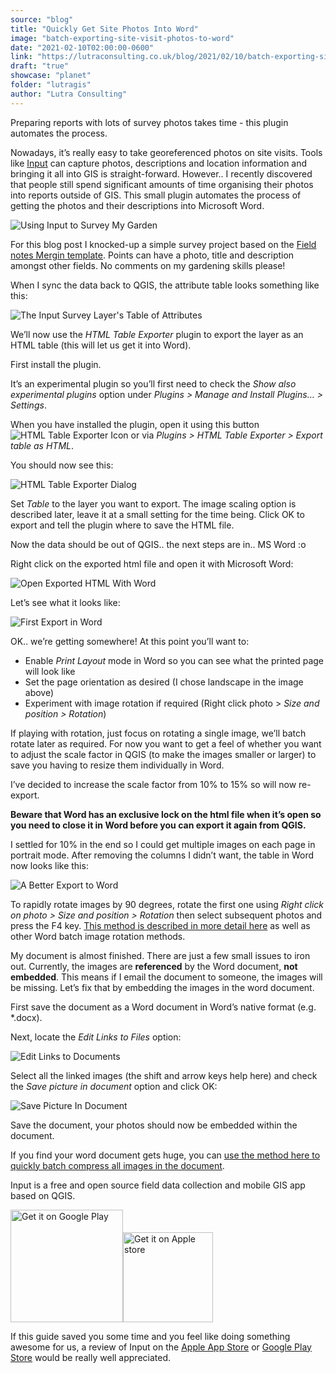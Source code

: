 ```yaml
---
source: "blog"
title: "Quickly Get Site Photos Into Word"
image: "batch-exporting-site-visit-photos-to-word"
date: "2021-02-10T02:00:00-0600"
link: "https://lutraconsulting.co.uk/blog/2021/02/10/batch-exporting-site-visit-photos-to-word/"
draft: "true"
showcase: "planet"
folder: "lutragis"
author: "Lutra Consulting"
---
```


<p>Preparing reports with lots of survey photos takes time - this plugin automates the process.</p>

<p>Nowadays, it’s really easy to take georeferenced photos on site visits.  Tools like <a href="https://merginmaps.com/">Input</a> can capture photos, descriptions and location information and bringing it all into GIS is straight-forward.  However.. I recently discovered that people still spend significant amounts of time organising their photos into reports outside of GIS.  This small plugin automates the process of getting the photos and their descriptions into Microsoft Word.</p>

<p><img alt="Using Input to Survey My Garden" src="https://www.lutraconsulting.co.uk/img/posts/using_input_to_survey_my_garden.png" /></p>

<p>For this blog post I knocked-up a simple survey project based on the <a href="https://merginmaps.com/docs/tutorials/capturing-first-data/">Field notes Mergin template</a>.  Points can have a photo, title and description amongst other fields.  No comments on my gardening skills please!</p>

<p>When I sync the data back to QGIS, the attribute table looks something like this:</p>

<p><img alt="The Input Survey Layer's Table of Attributes" src="https://www.lutraconsulting.co.uk/img/posts/input_survey_layers_table_of_attributes.png" /></p>

<p>We’ll now use the <em>HTML Table Exporter</em> plugin to export the layer as an HTML table (this will let us get it into Word).</p>

<p>First install the plugin.</p>

<p>It’s an experimental plugin so you’ll first need to check the <em>Show also experimental plugins</em> option under <em>Plugins &gt; Manage and Install Plugins… &gt; Settings</em>.</p>

<p>When you have installed the plugin, open it using this button <img alt="HTML Table Exporter Icon" src="https://www.lutraconsulting.co.uk/img/posts/html_table_exporter.png" /> or via <em>Plugins &gt; HTML Table Exporter &gt; Export table as HTML</em>.</p>

<p>You should now see this:</p>

<p><img alt="HTML Table Exporter Dialog" src="https://www.lutraconsulting.co.uk/img/posts/html_table_exporter_dialog.png" /></p>

<p>Set <em>Table</em> to the layer you want to export.  The image scaling option is described later, leave it at a small setting for the time being.  Click OK to export and tell the plugin where to save the HTML file.</p>

<p>Now the data should be out of QGIS.. the next steps are in.. MS Word :o</p>

<p>Right click on the exported html file and open it with Microsoft Word:</p>

<p><img alt="Open Exported HTML With Word" src="https://www.lutraconsulting.co.uk/img/posts/open_with_word.png" /></p>

<p>Let’s see what it looks like:</p>

<p><img alt="First Export in Word" src="https://www.lutraconsulting.co.uk/img/posts/first_export_in_word.png" /></p>

<p>OK.. we’re getting somewhere!  At this point you’ll want to:</p>

<ul>
  <li>Enable <em>Print Layout</em> mode in Word so you can see what the printed page will look like</li>
  <li>Set the page orientation as desired (I chose landscape in the image above)</li>
  <li>Experiment with image rotation if required (Right click photo &gt; <em>Size and position &gt; Rotation</em>)</li>
</ul>

<p>If playing with rotation, just focus on rotating a single image, we’ll batch rotate later as required.  For now you want to get a feel of whether you want to adjust the scale factor in QGIS (to make the images smaller or larger) to save you having to resize them individually in Word.</p>

<p>I’ve decided to increase the scale factor from 10% to 15% so will now re-export.</p>

<p><strong>Beware that Word has an exclusive lock on the html file when it’s open so you need to close it in Word before you can export it again from QGIS.</strong></p>

<p>I settled for 10% in the end so I could get multiple images on each page in portrait mode.  After removing the columns I didn’t want, the table in Word now looks like this:</p>

<p><img alt="A Better Export to Word" src="https://www.lutraconsulting.co.uk/img/posts/better_export_to_word.png" /></p>

<p>To rapidly rotate images by 90 degrees, rotate the first one using <em>Right click on photo &gt; Size and position &gt; Rotation</em> then select subsequent photos and press the F4 key.  <a href="https://www.datanumen.com/blogs/6-effective-ways-batch-rotate-multiple-images-word-document/">This method is described in more detail here</a> as well as other Word batch image rotation methods.</p>

<p>My document is almost finished.  There are just a few small issues to iron out.  Currently, the images are <strong>referenced</strong> by the Word document, <strong>not embedded</strong>.  This means if I email the document to someone, the images will be missing.  Let’s fix that by embedding the images in the word document.</p>

<p>First save the document as a Word document in Word’s native format (e.g. *.docx).</p>

<p>Next, locate the <em>Edit Links to Files</em> option:</p>

<p><img alt="Edit Links to Documents" src="https://www.lutraconsulting.co.uk/img/posts/edit_links_to_documents.png" /></p>

<p>Select all the linked images (the shift and arrow keys help here) and check the <em>Save picture in document</em> option and click OK:</p>

<p><img alt="Save Picture In Document" src="https://www.lutraconsulting.co.uk/img/posts/save_picture_in_document.png" /></p>

<p>Save the document, your photos should now be embedded within the document.</p>

<p>If you find your word document gets huge, you can <a href="https://support.microsoft.com/en-us/office/reduce-the-file-size-of-a-picture-in-microsoft-office-8db7211c-d958-457c-babd-194109eb9535">use the method here to quickly batch compress all images in the document</a>.</p>

<p>Input is a free and open source field data collection and mobile GIS app based on QGIS.</p>

<p><a href="https://play.google.com/store/apps/details?id=uk.co.lutraconsulting&amp;utm_source=lutra-atom&amp;utm_medium=lutra-blog&amp;utm_campaign=input"><img alt="Get it on Google Play" src="https://play.google.com/intl/en_us/badges/images/generic/en_badge_web_generic.png" width="180px" /></a><a href="https://apps.apple.com/us/app/input/id1478603559?ls=1&amp;utm_source=lutra-atom&amp;utm_medium=lutra-blog&amp;utm_campaign=input"><img alt="Get it on Apple store" src="https://www.lutraconsulting.co.uk/img/posts/App_Store.svg" style="padding-top: 0px;" width="144px" /></a></p>

<p>If this guide saved you some time and you feel like doing something awesome for us, a review of Input on the <a href="https://apps.apple.com/gb/app/input/id1478603559?utm_source=lutra-atom&amp;utm_medium=lutra-blog&amp;utm_campaign=input">Apple App Store</a> or <a href="https://play.google.com/store/apps/details?id=uk.co.lutraconsulting&amp;utm_source=lutra-atom&amp;utm_medium=lutra-blog&amp;utm_campaign=input">Google Play Store</a> would be really well appreciated.</p>
